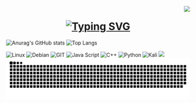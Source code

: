 <img align="right" src="https://api.visitorbadge.io/api/visitors?path=github.com%2Fmrtondev&countColor=%23ba68c8"/>

<h1 align="center"><a href="https://git.io/typing-svg"><img src="https://readme-typing-svg.demolab.com?font=Press+Start+2P&size=25&pause=500&color=B322C3&width=435&lines=+Ol%C3%A1%2C+eu+sou;Ayrton+Rafael++%F0%9F%96%A5%EF%B8%8F" alt="Typing SVG" /></a></h1>


![Anurag's GitHub stats](https://github-readme-stats.vercel.app/api?username=mrtondev&show_icons=true&theme=midnight-purple) 
![Top Langs](https://github-readme-stats.vercel.app/api/top-langs/?username=mrtondev&size_weight=0.5&count_weight=0.5&hide_progress=true&theme=midnight-purple)

<div>
<img alt="Linux" width="50" src="https://cdn.jsdelivr.net/gh/devicons/devicon/icons/linux/linux-original.svg" />
<img alt="Debian" width="50" src="https://cdn.jsdelivr.net/gh/devicons/devicon/icons/debian/debian-original.svg" />
<img alt="GIT" width="50" src="https://cdn.jsdelivr.net/gh/devicons/devicon/icons/git/git-original.svg" />
<img alt="Java Script" width="50" src="https://cdn.jsdelivr.net/gh/devicons/devicon/icons/javascript/javascript-original.svg" />          
<img alt="C++" width="50" src="https://cdn.jsdelivr.net/gh/devicons/devicon/icons/cplusplus/cplusplus-original.svg" />
<img alt="Python" width="50" src="https://cdn.jsdelivr.net/gh/devicons/devicon/icons/python/python-original.svg" />
<img alt="Kali" width="60" src="https://upload.wikimedia.org/wikipedia/commons/2/2b/Kali-dragon-icon.svg" />
<a href="https://www.linkedin.com/in/ayrton-rafael-84075b22a/" target="_blank">
  <img width="50"  src="https://cdn.jsdelivr.net/gh/devicons/devicon/icons/linkedin/linkedin-original.svg" />
</a></div>

          

<img alt="snake eating my contributions" src="https://raw.githubusercontent.com/salesp07/salesp07/output/github-contribution-grid-snake.svg" />
